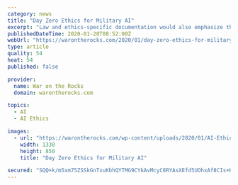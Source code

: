 ```yaml
---
category: news
title: "Day Zero Ethics for Military AI"
excerpt: "Law and ethics-specific documentation would also emphasize the importance of consistent terminology within developer teams throughout the development process. Complex AI-enabled and autonomous systems, which often contain multiple components developed by ..."
publishedDateTime: 2020-01-28T08:52:00Z
webUrl: "https://warontherocks.com/2020/01/day-zero-ethics-for-military-ai/"
type: article
quality: 54
heat: 54
published: false

provider:
  name: War on the Rocks
  domain: warontherocks.com

topics:
  - AI
  - AI Ethics

images:
  - url: "https://warontherocks.com/wp-content/uploads/2020/01/AI-Ethics-Again-1.jpg"
    width: 1330
    height: 850
    title: "Day Zero Ethics for Military AI"

secured: "SQQ+k/m5xm75ZSSkGnTxuKbhQYTMG9CYkAvMcyC8RYAsXEfd5UOhxAf8CIs+K3R0ZXbBWXbr+nKIusObyE1aJDgj2SfBvSPI/vN6nEujnRxrIVJMSR9xwWjZ+dj533aZVyutyx67Pv1U6u7IW7noVcl2Vs32irwj0DO0V585O0QZCcA2qZTbHlZjhylU86gZVW+8DAXX8cEpRPjyuO1QOLnOCz7rCrIM3jetFf8zlXMwWrZzjGE1hK0XwV/9ueHM1a0T3G0WbY0gEZSImcyisRDP1Z4ymu9TzchVZ0Z1uLvhH9l2o484ydPcdOnFP7yL;ogYYGRYo1QCAuiZoJB796Q=="
---
```


